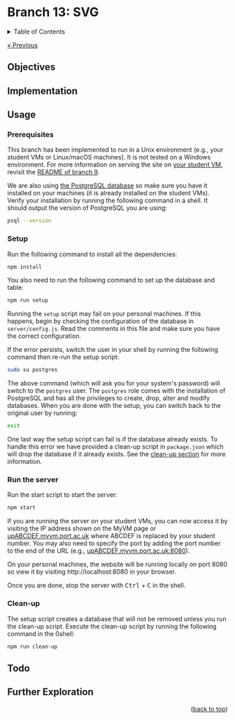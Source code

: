 <div id="top"></div>

<!-- BRANCH TITLE -->

# Branch 13: SVG

<!-- TABLE OF CONTENTS -->
<details>
  <summary>Table of Contents</summary>
  <ol>
    <li><a href="#objectives">Objectives</a></li>
    <li><a href="#implementation">Implementation</a>
    <li><a href="#usage">Usage</a></li>
    <li><a href="#todo">Todo</a></li>
    <li><a href="#further-exploration">Further Exploration</a></li>
  </ol>
</details>

<a href="https://github.com/portsoc/hangman-in-branches/tree/12" class="previous">&laquo; Previous</a>

## Objectives


## Implementation

## Usage

### Prerequisites

This branch has been implemented to run in a Unix environment (e.g., your student VMs or Linux/macOS machines).
It is not tested on a Windows environment.
For more information on serving the site on [your student VM](http://port.ac.uk/myvm), revisit the [README of branch 9](https://github.com/portsoc/hangman-in-branches/tree/9#host-this-site).

We are also using [the PostgreSQL database](https://www.postgresql.org/download/) so make sure you have it installed on your machines (it is already installed on the student VMs).
Verify your installation by running the following command in a shell. It should output the version of PostgreSQL you are using:

```bash
psql --version
```

### Setup

Run the following command to install all the dependencies:

```bash
npm install
```

You also need to run the following command to set up the database and table:

```bash
npm run setup
```

Running the `setup` script may fail on your personal machines.
If this happens, begin by checking the configuration of the database in `server/config.js`.
Read the comments in this file and make sure you have the correct configuration.

If the error persists, switch the user in your shell by running the following command then re-run the setup script:

```bash
sudo su postgres
```

The above command (which will ask you for your system's password) will switch to the `postgres` user.
The `postgres` role comes with the installation of PostgreSQL and has all the privileges to create, drop, alter and modify databases.
When you are done with the setup, you can switch back to the original user by running:

```bash
exit
```

One last way the setup script can fail is if the database already exists.
To handle this error we have provided a clean-up script in `package.json` which will drop the database if it already exists.
See the [clean-up section](#cleanup) for more information.

### Run the server

Run the start script to start the server:

```bash
npm start
```

If you are running the server on your student VMs, you can now access it by visiting the IP address shown on the MyVM page or [upABCDEF.myvm.port.ac.uk](upABCDEF.myvm.port.ac.uk) where ABCDEF is replaced by your student number.
You may also need to specify the port by adding the port number to the end of the URL (e.g., [upABCDEF.myvm.port.ac.uk:8080](upABCDEF.myvm.port.ac.uk:8080)).

On your personal machines, the website will be running locally on port 8080 so view it by visiting http://localhost:8080 in your browser.

Once you are done, stop the server with <kbd>Ctrl</kbd> + <kbd>C</kbd> in the shell.

### Clean-up

The setup script creates a database that will not be removed unless you run the clean-up script.
Execute the clean-up script by running the following command in the 0shell:

```bash
npm run clean-up
```

## Todo

## Further Exploration

<p align="right">(<a href="#top">back to top</a>)</p>
